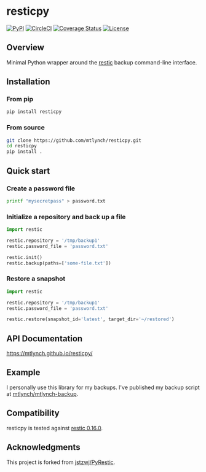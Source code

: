 # resticpy

[![PyPI](https://img.shields.io/pypi/v/resticpy)](https://pypi.org/project/resticpy/)
[![CircleCI](https://circleci.com/gh/mtlynch/resticpy.svg?style=svg)](https://circleci.com/gh/mtlynch/resticpy)
[![Coverage Status](https://coveralls.io/repos/github/mtlynch/resticpy/badge.svg?branch=master)](https://coveralls.io/github/mtlynch/resticpy?branch=master)
[![License](http://img.shields.io/:license-mit-blue.svg?style=flat-square)](LICENSE)

## Overview

Minimal Python wrapper around the [restic](https://restic.readthedocs.io/) backup command-line interface.

## Installation

### From pip

```bash
pip install resticpy
```

### From source

```bash
git clone https://github.com/mtlynch/resticpy.git
cd resticpy
pip install .
```

## Quick start

### Create a password file

```bash
printf "mysecretpass" > password.txt
```

### Initialize a repository and back up a file

```python
import restic

restic.repository = '/tmp/backup1'
restic.password_file = 'password.txt'

restic.init()
restic.backup(paths=['some-file.txt'])
```

### Restore a snapshot

```python
import restic

restic.repository = '/tmp/backup1'
restic.password_file = 'password.txt'

restic.restore(snapshot_id='latest', target_dir='~/restored')
```

## API Documentation

<https://mtlynch.github.io/resticpy/>

## Example

I personally use this library for my backups. I've published my backup script at [mtlynch/mtlynch-backup](https://github.com/mtlynch/mtlynch-backup).

## Compatibility

resticpy is tested against [restic 0.16.0](https://github.com/restic/restic/releases/tag/v0.16.0).

## Acknowledgments

This project is forked from [jstzwj/PyRestic](https://github.com/jstzwj/PyRestic).
